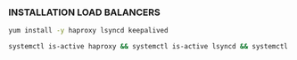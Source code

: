 ### INSTALLATION LOAD BALANCERS
```bash
yum install -y haproxy lsyncd keepalived
```


```bash
systemctl is-active haproxy && systemctl is-active lsyncd && systemctl is-active keepalived
```
